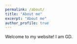 ```yaml
---
permalink: /about/
title: "About me"
excerpt: "About me"
author_profile: true
---
```


Welcome to my website! I am GD.
